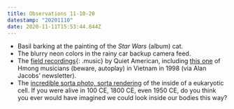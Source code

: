 ```yaml
---
title: Observations 11-10-20
datestamp: "20201110"
date: 2020-11-11T15:53:44.844Z
---
```

- Basil barking at the painting of the *Star Wars* (album) cat.
- The blurry neon colors in the rainy car backup camera feed.
- The [field recordings](http://quietamerican.org/field_vietnam.html){: .music} by Quiet American, including [this one](http://www.quietamerican.org/download/sources-vietnam/Hmong.mp3) of Hmong musicians (beware, autoplay) in Vietnam in 1998 (via Alan Jacobs’ newsletter).
- The [incredible sorta photo, sorta rendering](http://www.digizyme.com/cst_landscapes.html) of the inside of a eukaryotic cell. If you were alive in 100 CE, 1800 CE, even 1950 CE, do you think you ever would have imagined we could look inside our bodies this way?